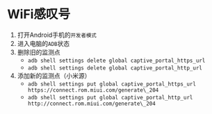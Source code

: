 # WiFi感叹号

1. 打开Android手机的```开发者模式```
2. 进入电脑的```ADB```状态
3. 删除旧的监测点
	- ```adb shell settings delete global captive_portal_https_url```
	- ```adb shell settings delete global captive_portal_http_url```
4. 添加新的监测点（小米源）
	- ```adb shell settings put global captive_portal_https_url https://connect.rom.miui.com/generate\_204```
	- ```adb shell settings put global captive_portal_http_url http://connect.rom.miui.com/generate\_204```
